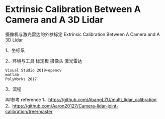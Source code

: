 # Extrinsic Calibration Between A Camera and A 3D Lidar
 摄像机与激光雷达的外参标定  Extrinsic Calibration Between A Camera and A 3D Lidar


1、坐标系 

2、环境与工具
    标定板
    摄像头
    激光雷达

    Visual Studio 2019+opencv
    matlab
    PolyWorks 2017

3、流程



##参考  reference
    1、https://github.com/AbangLZU/multi_lidar_calibration
    2、https://github.com/Aaron20127/Camera-lidar-joint-calibration/tree/master